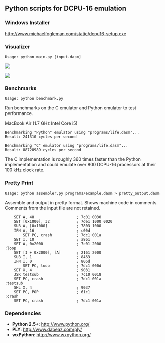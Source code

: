 ## Python scripts for DCPU-16 emulation

### Windows Installer

http://www.michaelfogleman.com/static/dcpu16-setup.exe

### Visualizer

    Usage: python main.py [input.dasm]

![](https://raw.github.com/fogleman/DCPU-16/master/screenshots/debug.png)

![](https://raw.github.com/fogleman/DCPU-16/master/screenshots/no_debug.png)

### Benchmarks

    Usage: python benchmark.py

Run benchmarks on the C emulator and Python emulator to test performance.

MacBook Air (1.7 GHz Intel Core i5)

    Benchmarking "Python" emulator using "programs/life.dasm"...
    Result: 241310 cycles per second
    
    Benchmarking "C" emulator using "programs/life.dasm"...
    Result: 88728989 cycles per second

The C implementation is roughly 360 times faster than the Python implementation and could emulate over 800 DCPU-16 processors at their 100 kHz clock rate.

### Pretty Print

    Usage: python assembler.py programs/example.dasm > pretty_output.dasm

Assemble and output in pretty format. Shows machine code in comments. Comments from the input file are not retained.

        SET A, 48                   ; 7c01 0030
        SET [0x1000], 32            ; 7de1 1000 0020
        SUB A, [0x1000]             ; 7803 1000
        IFN A, 16                   ; c00d
            SET PC, crash           ; 7dc1 001a
        SET I, 10                   ; a861
        SET A, 0x2000               ; 7c01 2000
    :loop
        SET [I + 0x2000], [A]       ; 2161 2000
        SUB I, 1                    ; 8463
        IFN I, 0                    ; 806d
            SET PC, loop            ; 7dc1 000d
        SET X, 4                    ; 9031
        JSR testsub                 ; 7c10 0018
        SET PC, crash               ; 7dc1 001a
    :testsub
        SHL X, 4                    ; 9037
        SET PC, POP                 ; 61c1
    :crash
        SET PC, crash               ; 7dc1 001a

### Dependencies
- **Python 2.5+**: http://www.python.org/
- **PLY**: http://www.dabeaz.com/ply/
- **wxPython**: http://www.wxpython.org/
